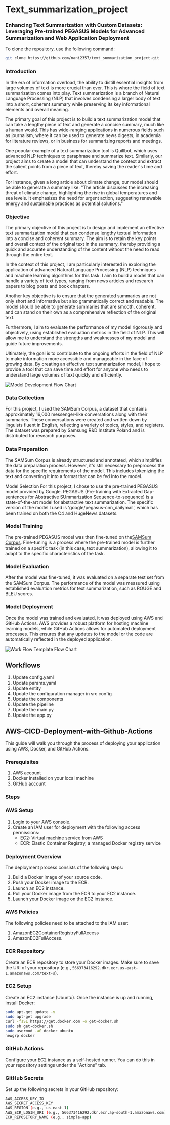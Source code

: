 # Text_summarization_project
### Enhancing Text Summarization with Custom Datasets: Leveraging Pre-trained PEGASUS Models for Advanced Summarization and Web Application Deployment

To clone the repository, use the following command:

```bash
git clone https://github.com/nani2357/text_summarization_project.git
```

### Introduction
In the era of information overload, the ability to distill essential insights from large volumes of text is more crucial than ever. This is where the field of text summarization comes into play. Text summarization is a branch of Natural Language Processing (NLP) that involves condensing a larger body of text into a short, coherent summary while preserving its key informational elements and overall meaning.

The primary goal of this project is to build a text summarization model that can take a lengthy piece of text and generate a concise summary, much like a human would. This has wide-ranging applications in numerous fields such as journalism, where it can be used to generate news digests, in academia for literature reviews, or in business for summarizing reports and meetings.

One popular example of a text summarization tool is Quillbot, which uses advanced NLP techniques to paraphrase and summarize text. Similarly, our project aims to create a model that can understand the context and extract the salient points from a piece of text, thereby saving the reader's time and effort.

For instance, given a long article about climate change, our model should be able to generate a summary like: "The article discusses the increasing threat of climate change, highlighting the rise in global temperatures and sea levels. It emphasizes the need for urgent action, suggesting renewable energy and sustainable practices as potential solutions."


### Objective
The primary objective of this project is to design and implement an effective text summarization model that can condense lengthy textual information into a concise and coherent summary. The aim is to retain the key points and overall context of the original text in the summary, thereby providing a quick and accurate understanding of the content without the need to read through the entire text.

In the context of this project, I am particularly interested in exploring the application of advanced Natural Language Processing (NLP) techniques and machine learning algorithms for this task. I aim to build a model that can handle a variety of text types, ranging from news articles and research papers to blog posts and book chapters.

Another key objective is to ensure that the generated summaries are not only short and informative but also grammatically correct and readable. The model should be able to generate summaries that are smooth, coherent, and can stand on their own as a comprehensive reflection of the original text.

Furthermore, I aim to evaluate the performance of my model rigorously and objectively, using established evaluation metrics in the field of NLP. This will allow me to understand the strengths and weaknesses of my model and guide future improvements.

Ultimately, the goal is to contribute to the ongoing efforts in the field of NLP to make information more accessible and manageable in the face of growing data. By creating an effective text summarization model, I hope to provide a tool that can save time and effort for anyone who needs to understand large volumes of text quickly and efficiently.


![Model Development Flow Chart](https://drive.google.com/uc?export=download&id=17Bfgh0xweO6C7B_fBOHRXT_sEiSLwOU1)


### Data Collection
For this project, I used the SAMSum Corpus, a dataset that contains approximately 16,000 messenger-like conversations along with their summaries. These conversations were created and written down by linguists fluent in English, reflecting a variety of topics, styles, and registers. The dataset was prepared by Samsung R&D Institute Poland and is distributed for research purposes.

### Data Preparation
The SAMSum Corpus is already structured and annotated, which simplifies the data preparation process. However, it's still necessary to preprocess the data for the specific requirements of the model. This includes tokenizing the text and converting it into a format that can be fed into the model.

Model Selection
For this project, I chose to use the pre-trained PEGASUS model provided by Google. PEGASUS (Pre-training with Extracted Gap-sentences for Abstractive SUmmarization Sequence-to-sequence) is a state-of-the-art model for abstractive text summarization. The specific version of the model I used is 'google/pegasus-cnn_dailymail', which has been trained on both the C4 and HugeNews datasets.

### Model Training
The pre-trained PEGASUS model was then fine-tuned on the[SAMSum Corpus](https://huggingface.co/datasets/samsum). Fine-tuning is a process where the pre-trained model is further trained on a specific task (in this case, text summarization), allowing it to adapt to the specific characteristics of the task.

### Model Evaluation
After the model was fine-tuned, it was evaluated on a separate test set from the SAMSum Corpus. The performance of the model was measured using established evaluation metrics for text summarization, such as ROUGE and BLEU scores.

### Model Deployment
Once the model was trained and evaluated, it was deployed using AWS and GitHub Actions. AWS provides a robust platform for hosting machine learning models, while GitHub Actions allows for automated deployment processes. This ensures that any updates to the model or the code are automatically reflected in the deployed application.

![Work Flow Template Flow Chart](https://drive.google.com/uc?export=download&id=142aA8dZA6lH0gLE_-OZ9Gvw-sgVc4oet)

## Workflows
1. Update config.yaml
2. Update params.yaml
3. Update entity
4. Update the configuration manager in src config
5. Update the components
6. Update the pipeline
7. Update the main.py
8. Update the app.py

## AWS-CICD-Deployment-with-Github-Actions

This guide will walk you through the process of deploying your application using AWS, Docker, and GitHub Actions.

### Prerequisites

1. AWS account
2. Docker installed on your local machine
3. GitHub account

### Steps

### AWS Setup

1. Login to your AWS console.
2. Create an IAM user for deployment with the following access permissions:
   - EC2: Virtual machine service from AWS
   - ECR: Elastic Container Registry, a managed Docker registry service

### Deployment Overview

The deployment process consists of the following steps:

1. Build a Docker image of your source code.
2. Push your Docker image to the ECR.
3. Launch an EC2 instance.
4. Pull your Docker image from the ECR to your EC2 instance.
5. Launch your Docker image on the EC2 instance.

### AWS Policies

The following policies need to be attached to the IAM user:

1. AmazonEC2ContainerRegistryFullAccess
2. AmazonEC2FullAccess.

### ECR Repository

Create an ECR repository to store your Docker images. Make sure to save the URI of your repository (e.g., `566373416292.dkr.ecr.us-east-1.amazonaws.com/text-s`).

### EC2 Setup

Create an EC2 instance (Ubuntu). Once the instance is up and running, install Docker:

```bash
sudo apt-get update -y
sudo apt-get upgrade
curl -fsSL https://get.docker.com -o get-docker.sh
sudo sh get-docker.sh
sudo usermod -aG docker ubuntu
newgrp docker
```
### GitHub Actions
Configure your EC2 instance as a self-hosted runner. You can do this in your repository settings under the "Actions" tab.

### GitHub Secrets
Set up the following secrets in your GitHub repository:

```bash
AWS_ACCESS_KEY_ID
AWS_SECRET_ACCESS_KEY
AWS_REGION (e.g., us-east-1)
AWS_ECR_LOGIN_URI (e.g., 566373416292.dkr.ecr.ap-south-1.amazonaws.com)
ECR_REPOSITORY_NAME (e.g., simple-app)
```


